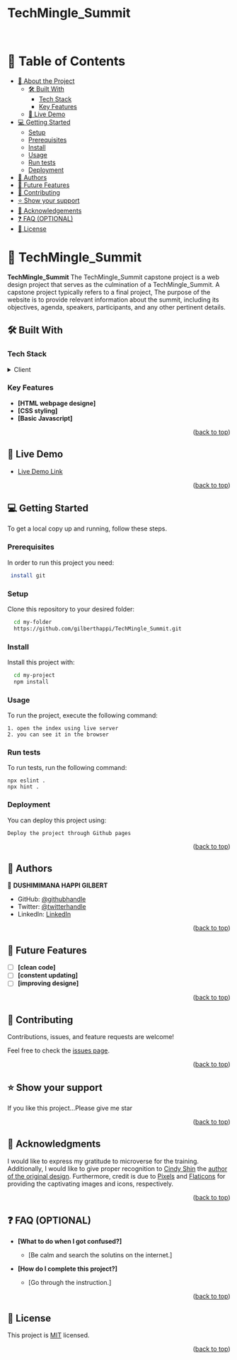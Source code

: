 # TechMingle_Summit
<a name="readme-top"></a>

<!--
HOW TO USE:
This is an example of how you may give instructions on setting up your project locally.
Modify this file to match your project and remove sections that don't apply.
REQUIRED SECTIONS:
- Table of Contents
- About the Project
  - Built With
  - Live Demo
- Getting Started
- Authors
- Future Features
- Contributing
- Show your support
- Acknowledgements
- License
OPTIONAL SECTIONS:
- FAQ
After you're finished please remove all the comments and instructions!
-->

<div align="center">
  <!-- You are encouraged to replace this logo with your own! Otherwise you can also remove it. -->
  <br/>


</div>

<!-- TABLE OF CONTENTS -->

# 📗 Table of Contents

- [📖 About the Project](#about-project)
  - [🛠 Built With](#built-with)
    - [Tech Stack](#tech-stack)
    - [Key Features](#key-features)
  - [🚀 Live Demo](#live-demo)
- [💻 Getting Started](#getting-started)
  - [Setup](#setup)
  - [Prerequisites](#prerequisites)
  - [Install](#install)
  - [Usage](#usage)
  - [Run tests](#run-tests)
  - [Deployment](#triangular_flag_on_post-deployment)
- [👥 Authors](#authors)
- [🔭 Future Features](#future-features)
- [🤝 Contributing](#contributing)
- [⭐️ Show your support](#support)
- [🙏 Acknowledgements](#acknowledgements)
- [❓ FAQ (OPTIONAL)](#faq)
- [📝 License](#license)

<!-- PROJECT DESCRIPTION -->

# 📖 TechMingle_Summit <a name="about-project"></a>


**TechMingle_Summit** The TechMingle_Summit capstone project is a web design project that serves as the culmination of a TechMingle_Summit. A capstone project typically refers to a final project, The purpose of the website is to provide relevant information about the summit, including its objectives, agenda, speakers, participants, and any other pertinent details.

## 🛠 Built With <a name="built-with"></a>

### Tech Stack <a name="tech-stack"></a>


<details>
  <summary>Client</summary>
  <ul>
    <li><a href="https://html.com">HTML</a></li>
    <li><a href="https://www.w3schools.com/css/">CSS</a></li>
  </ul>
</details>

<!-- Features -->

### Key Features <a name="key-features"></a>


- **[HTML webpage designe]**
- **[CSS styling]**
- **[Basic Javascript]**

<p align="right">(<a href="#readme-top">back to top</a>)</p>

<!-- LIVE DEMO -->

## 🚀 Live Demo <a name="live-demo"></a>


- [Live Demo Link](https://gilberthappi.github.io/TechMingle_Summit/)

<p align="right">(<a href="#readme-top">back to top</a>)</p>

<!-- GETTING STARTED -->

## 💻 Getting Started <a name="getting-started"></a>


To get a local copy up and running, follow these steps.

### Prerequisites

In order to run this project you need:



```sh
 install git
```


### Setup

Clone this repository to your desired folder:



```sh
  cd my-folder
  https://github.com/gilberthappi/TechMingle_Summit.git
```


### Install

Install this project with:



```sh
  cd my-project
  npm install
```


### Usage

To run the project, execute the following command:

```ssh
1. open the index using live server 
2. you can see it in the browser
```

### Run tests

To run tests, run the following command:

```test
npx eslint .
npx hint .
```

### Deployment

You can deploy this project using:

```Deploy 
Deploy the project through Github pages
```


<p align="right">(<a href="#readme-top">back to top</a>)</p>

<!-- AUTHORS -->

## 👥 Authors <a name="authors"></a>



👤 **DUSHIMIMANA HAPPI GILBERT**

- GitHub: [@githubhandle](https://github.com/gilberthappi)
- Twitter: [@twitterhandle](https://twitter.com/)
- LinkedIn: [LinkedIn](https://linkedin.com/in/)


<p align="right">(<a href="#readme-top">back to top</a>)</p>

<!-- FUTURE FEATURES -->

## 🔭 Future Features <a name="future-features"></a>


- [ ] **[clean code]**
- [ ] **[constent updating]**
- [ ] **[improving designe]**

<p align="right">(<a href="#readme-top">back to top</a>)</p>

<!-- CONTRIBUTING -->

## 🤝 Contributing <a name="contributing"></a>

Contributions, issues, and feature requests are welcome!

Feel free to check the [issues page](../../issues/).

<p align="right">(<a href="#readme-top">back to top</a>)</p>

<!-- SUPPORT -->

## ⭐️ Show your support <a name="support"></a>


If you like this project...Please give me star

<p align="right">(<a href="#readme-top">back to top</a>)</p>

<!-- ACKNOWLEDGEMENTS -->

## 🙏 Acknowledgments <a name="acknowledgements"></a>


I would like to express my gratitude to microverse for the training. Additionally, I would like to give proper recognition to <a href="https://www.behance.net/adagio07">Cindy Shin</a> the <a href="https://www.behance.net/gallery/29845175/CC-TechMingle_Summit-2023">author of the original design</a>. Furthermore, credit is due to <a href="https://www.pexels.com/">Pixels</a> and <a href="flaticon.com/">Flaticons</a> for providing the captivating images and icons, respectively.

<p align="right">(<a href="#readme-top">back to top</a>)</p>

<!-- FAQ (optional) -->

## ❓ FAQ (OPTIONAL) <a name="faq"></a>


- **[What to do when I got confused?]**

  - [Be calm and search the solutins on the internet.]

- **[How do I complete this project?]**

  - [Go through the instruction.]

<p align="right">(<a href="#readme-top">back to top</a>)</p>

<!-- LICENSE -->

## 📝 License <a name="license"></a>

This project is [MIT](./LICENSE) licensed.

<p align="right">(<a href="#readme-top">back to top</a>)</p>
